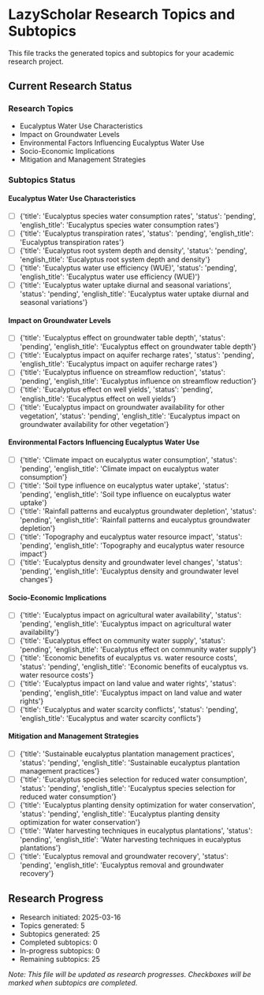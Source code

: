 # LazyScholar Research Topics and Subtopics

This file tracks the generated topics and subtopics for your academic research project.

## Current Research Status

### Research Topics
- Eucalyptus Water Use Characteristics
- Impact on Groundwater Levels
- Environmental Factors Influencing Eucalyptus Water Use
- Socio-Economic Implications
- Mitigation and Management Strategies

### Subtopics Status

#### Eucalyptus Water Use Characteristics
- [ ] {'title': 'Eucalyptus species water consumption rates', 'status': 'pending', 'english_title': 'Eucalyptus species water consumption rates'}
- [ ] {'title': 'Eucalyptus transpiration rates', 'status': 'pending', 'english_title': 'Eucalyptus transpiration rates'}
- [ ] {'title': 'Eucalyptus root system depth and density', 'status': 'pending', 'english_title': 'Eucalyptus root system depth and density'}
- [ ] {'title': 'Eucalyptus water use efficiency (WUE)', 'status': 'pending', 'english_title': 'Eucalyptus water use efficiency (WUE)'}
- [ ] {'title': 'Eucalyptus water uptake diurnal and seasonal variations', 'status': 'pending', 'english_title': 'Eucalyptus water uptake diurnal and seasonal variations'}

#### Impact on Groundwater Levels
- [ ] {'title': 'Eucalyptus effect on groundwater table depth', 'status': 'pending', 'english_title': 'Eucalyptus effect on groundwater table depth'}
- [ ] {'title': 'Eucalyptus impact on aquifer recharge rates', 'status': 'pending', 'english_title': 'Eucalyptus impact on aquifer recharge rates'}
- [ ] {'title': 'Eucalyptus influence on streamflow reduction', 'status': 'pending', 'english_title': 'Eucalyptus influence on streamflow reduction'}
- [ ] {'title': 'Eucalyptus effect on well yields', 'status': 'pending', 'english_title': 'Eucalyptus effect on well yields'}
- [ ] {'title': 'Eucalyptus impact on groundwater availability for other vegetation', 'status': 'pending', 'english_title': 'Eucalyptus impact on groundwater availability for other vegetation'}

#### Environmental Factors Influencing Eucalyptus Water Use
- [ ] {'title': 'Climate impact on eucalyptus water consumption', 'status': 'pending', 'english_title': 'Climate impact on eucalyptus water consumption'}
- [ ] {'title': 'Soil type influence on eucalyptus water uptake', 'status': 'pending', 'english_title': 'Soil type influence on eucalyptus water uptake'}
- [ ] {'title': 'Rainfall patterns and eucalyptus groundwater depletion', 'status': 'pending', 'english_title': 'Rainfall patterns and eucalyptus groundwater depletion'}
- [ ] {'title': 'Topography and eucalyptus water resource impact', 'status': 'pending', 'english_title': 'Topography and eucalyptus water resource impact'}
- [ ] {'title': 'Eucalyptus density and groundwater level changes', 'status': 'pending', 'english_title': 'Eucalyptus density and groundwater level changes'}

#### Socio-Economic Implications
- [ ] {'title': 'Eucalyptus impact on agricultural water availability', 'status': 'pending', 'english_title': 'Eucalyptus impact on agricultural water availability'}
- [ ] {'title': 'Eucalyptus effect on community water supply', 'status': 'pending', 'english_title': 'Eucalyptus effect on community water supply'}
- [ ] {'title': 'Economic benefits of eucalyptus vs. water resource costs', 'status': 'pending', 'english_title': 'Economic benefits of eucalyptus vs. water resource costs'}
- [ ] {'title': 'Eucalyptus impact on land value and water rights', 'status': 'pending', 'english_title': 'Eucalyptus impact on land value and water rights'}
- [ ] {'title': 'Eucalyptus and water scarcity conflicts', 'status': 'pending', 'english_title': 'Eucalyptus and water scarcity conflicts'}

#### Mitigation and Management Strategies
- [ ] {'title': 'Sustainable eucalyptus plantation management practices', 'status': 'pending', 'english_title': 'Sustainable eucalyptus plantation management practices'}
- [ ] {'title': 'Eucalyptus species selection for reduced water consumption', 'status': 'pending', 'english_title': 'Eucalyptus species selection for reduced water consumption'}
- [ ] {'title': 'Eucalyptus planting density optimization for water conservation', 'status': 'pending', 'english_title': 'Eucalyptus planting density optimization for water conservation'}
- [ ] {'title': 'Water harvesting techniques in eucalyptus plantations', 'status': 'pending', 'english_title': 'Water harvesting techniques in eucalyptus plantations'}
- [ ] {'title': 'Eucalyptus removal and groundwater recovery', 'status': 'pending', 'english_title': 'Eucalyptus removal and groundwater recovery'}

## Research Progress
- Research initiated: 2025-03-16
- Topics generated: 5
- Subtopics generated: 25
- Completed subtopics: 0
- In-progress subtopics: 0
- Remaining subtopics: 25

*Note: This file will be updated as research progresses. Checkboxes will be marked when subtopics are completed.*
